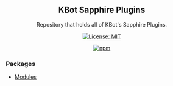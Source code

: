 <div align="center">

## KBot Sapphire Plugins

Repository that holds all of KBot's Sapphire Plugins.

[![License: MIT](https://img.shields.io/badge/License-MIT-green.svg)](https://gitlab.com/kbot1/kbot-plugins/-/blob/main/LICENSE)

[![npm](https://img.shields.io/npm/v/@kbotdev/plugin-modules?color=crimson&logo=npm&label=@kbotdev/plugin-modules)](https://www.npmjs.com/package/@kbotdev/plugin-modules)

</div>

### Packages
- [Modules](packages/modules)
